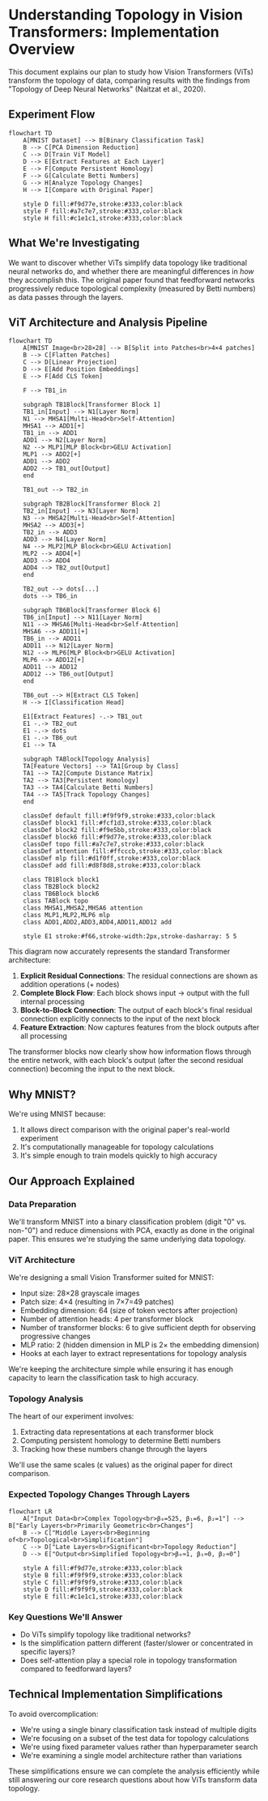 # Understanding Topology in Vision Transformers: Implementation Overview

This document explains our plan to study how Vision Transformers (ViTs) transform the topology of data, comparing results with the findings from "Topology of Deep Neural Networks" (Naitzat et al., 2020).

## Experiment Flow

```mermaid
flowchart TD
    A[MNIST Dataset] --> B[Binary Classification Task]
    B --> C[PCA Dimension Reduction]
    C --> D[Train ViT Model]
    D --> E[Extract Features at Each Layer]
    E --> F[Compute Persistent Homology]
    F --> G[Calculate Betti Numbers]
    G --> H[Analyze Topology Changes]
    H --> I[Compare with Original Paper]
    
    style D fill:#f9d77e,stroke:#333,color:black
    style F fill:#a7c7e7,stroke:#333,color:black
    style H fill:#c1e1c1,stroke:#333,color:black
```

## What We're Investigating

We want to discover whether ViTs simplify data topology like traditional neural networks do, and whether there are meaningful differences in *how* they accomplish this. The original paper found that feedforward networks progressively reduce topological complexity (measured by Betti numbers) as data passes through the layers.

## ViT Architecture and Analysis Pipeline

```mermaid
flowchart TD
    A[MNIST Image<br>28×28] --> B[Split into Patches<br>4×4 patches]
    B --> C[Flatten Patches]
    C --> D[Linear Projection]
    D --> E[Add Position Embeddings]
    E --> F[Add CLS Token]
    
    F --> TB1_in
    
    subgraph TB1Block[Transformer Block 1]
    TB1_in[Input] --> N1[Layer Norm]
    N1 --> MHSA1[Multi-Head<br>Self-Attention]
    MHSA1 --> ADD1[+]
    TB1_in --> ADD1
    ADD1 --> N2[Layer Norm]
    N2 --> MLP1[MLP Block<br>GELU Activation]
    MLP1 --> ADD2[+]
    ADD1 --> ADD2
    ADD2 --> TB1_out[Output]
    end
    
    TB1_out --> TB2_in
    
    subgraph TB2Block[Transformer Block 2]
    TB2_in[Input] --> N3[Layer Norm]
    N3 --> MHSA2[Multi-Head<br>Self-Attention]
    MHSA2 --> ADD3[+]
    TB2_in --> ADD3
    ADD3 --> N4[Layer Norm]
    N4 --> MLP2[MLP Block<br>GELU Activation]
    MLP2 --> ADD4[+]
    ADD3 --> ADD4
    ADD4 --> TB2_out[Output]
    end
    
    TB2_out --> dots[...]
    dots --> TB6_in
    
    subgraph TB6Block[Transformer Block 6]
    TB6_in[Input] --> N11[Layer Norm]
    N11 --> MHSA6[Multi-Head<br>Self-Attention]
    MHSA6 --> ADD11[+]
    TB6_in --> ADD11
    ADD11 --> N12[Layer Norm]
    N12 --> MLP6[MLP Block<br>GELU Activation]
    MLP6 --> ADD12[+]
    ADD11 --> ADD12
    ADD12 --> TB6_out[Output]
    end
    
    TB6_out --> H[Extract CLS Token]
    H --> I[Classification Head]
    
    E1[Extract Features] -.-> TB1_out 
    E1 -.-> TB2_out
    E1 -.-> dots
    E1 -.-> TB6_out
    E1 --> TA
    
    subgraph TABlock[Topology Analysis]
    TA[Feature Vectors] --> TA1[Group by Class]
    TA1 --> TA2[Compute Distance Matrix]
    TA2 --> TA3[Persistent Homology]
    TA3 --> TA4[Calculate Betti Numbers]
    TA4 --> TA5[Track Topology Changes]
    end
    
    classDef default fill:#f9f9f9,stroke:#333,color:black
    classDef block1 fill:#fcf1d3,stroke:#333,color:black
    classDef block2 fill:#f9e5bb,stroke:#333,color:black
    classDef block6 fill:#f9d77e,stroke:#333,color:black
    classDef topo fill:#a7c7e7,stroke:#333,color:black
    classDef attention fill:#ffcccb,stroke:#333,color:black
    classDef mlp fill:#d1f0ff,stroke:#333,color:black
    classDef add fill:#d8f8d8,stroke:#333,color:black
    
    class TB1Block block1
    class TB2Block block2
    class TB6Block block6
    class TABlock topo
    class MHSA1,MHSA2,MHSA6 attention
    class MLP1,MLP2,MLP6 mlp
    class ADD1,ADD2,ADD3,ADD4,ADD11,ADD12 add
    
    style E1 stroke:#f66,stroke-width:2px,stroke-dasharray: 5 5
```

This diagram now accurately represents the standard Transformer architecture:

1. **Explicit Residual Connections**: The residual connections are shown as addition operations (+ nodes)
2. **Complete Block Flow**: Each block shows input → output with the full internal processing
3. **Block-to-Block Connection**: The output of each block's final residual connection explicitly connects to the input of the next block
4. **Feature Extraction**: Now captures features from the block outputs after all processing

The transformer blocks now clearly show how information flows through the entire network, with each block's output (after the second residual connection) becoming the input to the next block.

## Why MNIST?

We're using MNIST because:

1. It allows direct comparison with the original paper's real-world experiment
2. It's computationally manageable for topology calculations
3. It's simple enough to train models quickly to high accuracy

## Our Approach Explained

### Data Preparation
We'll transform MNIST into a binary classification problem (digit "0" vs. non-"0") and reduce dimensions with PCA, exactly as done in the original paper. This ensures we're studying the same underlying data topology.

### ViT Architecture
We're designing a small Vision Transformer suited for MNIST:

- Input size: 28×28 grayscale images
- Patch size: 4×4 (resulting in 7×7=49 patches)
- Embedding dimension: 64 (size of token vectors after projection)
- Number of attention heads: 4 per transformer block
- Number of transformer blocks: 6 to give sufficient depth for observing progressive changes
- MLP ratio: 2 (hidden dimension in MLP is 2× the embedding dimension)
- Hooks at each layer to extract representations for topology analysis

We're keeping the architecture simple while ensuring it has enough capacity to learn the classification task to high accuracy.

### Topology Analysis
The heart of our experiment involves:

1. Extracting data representations at each transformer block
2. Computing persistent homology to determine Betti numbers
3. Tracking how these numbers change through the layers

We'll use the same scales (ε values) as the original paper for direct comparison.

### Expected Topology Changes Through Layers

```mermaid
flowchart LR
    A["Input Data<br>Complex Topology<br>β₀=525, β₁=6, β₂=1"] --> B["Early Layers<br>Primarily Geometric<br>Changes"]
    B --> C["Middle Layers<br>Beginning of<br>Topological<br>Simplification"]
    C --> D["Late Layers<br>Significant<br>Topology Reduction"]
    D --> E["Output<br>Simplified Topology<br>β₀≈1, β₁≈0, β₂≈0"]
    
    style A fill:#f9d77e,stroke:#333,color:black
    style B fill:#f9f9f9,stroke:#333,color:black
    style C fill:#f9f9f9,stroke:#333,color:black
    style D fill:#f9f9f9,stroke:#333,color:black
    style E fill:#c1e1c1,stroke:#333,color:black
```

### Key Questions We'll Answer

- Do ViTs simplify topology like traditional networks?
- Is the simplification pattern different (faster/slower or concentrated in specific layers)?
- Does self-attention play a special role in topology transformation compared to feedforward layers?

## Technical Implementation Simplifications

To avoid overcomplication:

- We're using a single binary classification task instead of multiple digits
- We're focusing on a subset of the test data for topology calculations
- We're using fixed parameter values rather than hyperparameter search
- We're examining a single model architecture rather than variations

These simplifications ensure we can complete the analysis efficiently while still answering our core research questions about how ViTs transform data topology. 